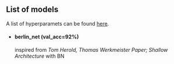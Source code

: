 ## List of models

A list of hyperparamets can be found [here](potential_hyperparameters.md).

- #### berlin_net (val_acc=92%)

  inspired from *Tom Herold, Thomas Werkmeister Paper; Shallow Architecture* with BN


